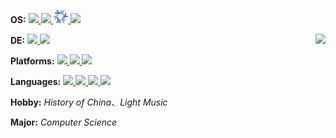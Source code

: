 **OS:**
<a href="https://www.archlinux.org">
<code><img src="https://upload.wikimedia.org/wikipedia/commons/a/a5/Archlinux-icon-crystal-64.svg" width="24" /></code>
</a>
<a href="https://www.gentoo.org">
<code><img src="https://upload.wikimedia.org/wikipedia/commons/a/ad/Gentoo-logo-peach.svg" width="24" /></code>
</a> 
<a href="https://www.nixos.org">
<code><img src="https://raw.githubusercontent.com/NixOS/nixos-artwork/master/logo/nix-snowflake.svg" width="24" /></code>
</a>
<a href="https://www.microsoft.com/en-us/software-download/windows11">
<code><img src="https://upload.wikimedia.org/wikipedia/commons/5/5f/Windows_logo_-_2012.svg" width="24" /></code>
</a>

<a href="https://github.com/zjuyk">
  <img align="right" src="https://github-readme-stats.vercel.app/api?username=zjuyk&count_private=true&show_icons=true&theme=nord" />
</a>

**DE:**
<a href="https://www.kde.org">
<code><img src="https://upload.wikimedia.org/wikipedia/commons/8/8d/KDE_logo.svg" width="24" /></code>
</a>
<a href="https://www.i3wm.org">
<code><img src="https://upload.wikimedia.org/wikipedia/commons/2/27/I3_window_manager_logo.svg" width="24" /></code>
</a>

**Platforms:**
<a href="https://www.kernel.org">
<code><img src="https://upload.wikimedia.org/wikipedia/commons/a/ab/Linux_Logo_in_Linux_Libertine_Font.svg" width="24" /></code>
</a>
<a href="https://www.microsoft.com/en-us/software-download/windows11">
<code><img src="https://upload.wikimedia.org/wikipedia/commons/5/5f/Windows_logo_-_2012.svg" width="24" /></code>
</a>
<a href="https://www.termux.com">
<code><img src="https://upload.wikimedia.org/wikipedia/commons/f/f3/Termux_2.png" width="24" /></code>
</a>

**Languages:**
<a href="https://en.wikipedia.org/wiki/The_C_Programming_Language">
<code><img src="https://upload.wikimedia.org/wikipedia/commons/1/18/C_Programming_Language.svg" width="24" /></code>
</a>
<a href="https://en.wikipedia.org/wiki/C%2B%2B">
<code><img src="https://upload.wikimedia.org/wikipedia/commons/9/91/Cpp-Francophonie.svg" width="24" /></code>
</a>
<a href="https://www.python.org">
<code><img src="https://upload.wikimedia.org/wikipedia/commons/e/e7/Font_Awesome_5_brands_python.svg" width="24" /></code>
</a>
<a href="https://www.rust-lang.org">
<code><img src="https://upload.wikimedia.org/wikipedia/commons/d/d5/Rust_programming_language_black_logo.svg" width="24" /></code>
</a>


**Hobby:**
<a>_History of China_、_Light Music_</a>

**Major:** _Computer Science_
